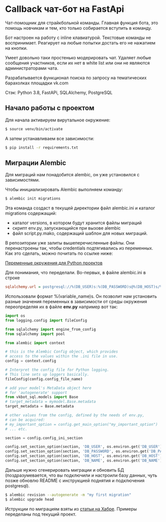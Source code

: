 # Callback чат-бот на FastApi
Чат-помощник для страйкбольной команды. Главная функция бота, это помощь новчикам и тем, кто только собирается
вступить в команду.

Бот настроен на работу с inline клавиатурой. Текстовые команды не воспринимает. Реагирует на любые попытки
достать его не нажатием на кнопки.

Умеет довольно таки простенько модерировать чат. Удаляет любые сообщения участников, если их нет в white
list или они не являются администраторами чата.

Разрабатывается функционал поиска по запросу на тематических барахолках площадки vk.com

Стэк: Python 3.8, FastAPi, SQLAlchemy, PostgreSQL
## Начало работы с проектом
Для начала активируем вирутальное окружение: 
```bash
$ source venv/bin/activate
```

А затем устанавливаем все зависимости:
```bash
$ pip install -r requirements.txt
```
## Миграции Alembic
Для миграций нам понадобится alembic, он уже установился с зависимостями. 

Чтобы инициализировать Alembic выполняем команду:
```bash
$ alembic init migrations
```
Эта команда создаст в текущей директории файл alembic.ini и каталог migrations содержащий:

 - каталог versions, в котором будут хранится файлы миграций
 - скрипт env.py, запускающийся при вызове alembic
 - файл script.py.mako, содержащий шаблон для новых миграций.

В репозитории уже залиты вышеперечисленные файлы. Они перенастроены так, чтобы credentials подтягивались из переменных.
Как это сделать, можно почитать по ссылке ниже:

[Переменные окружения для Python проектов](https://habr.com/ru/post/472674/)

Для понимания, что переделали. Во-первых, в файле alembic.ini в строке
```ini
sqlalchemy.url = postgresql://%(DB_USER)s:%(DB_PASSWORD)s@%(DB_HOST)s/%(DB_NAME)s
```
Использовали формат %(variable_name)s. Он позволит нам установить разные значения переменных в зависимости от
среды окружения переопределяя их в файле **env.py** например вот так:
```python
import os
from logging.config import fileConfig

from sqlalchemy import engine_from_config
from sqlalchemy import pool

from alembic import context

# this is the Alembic Config object, which provides
# access to the values within the .ini file in use.
config = context.config

# Interpret the config file for Python logging.
# This line sets up loggers basically.
fileConfig(config.config_file_name)

# add your model's MetaData object here
# for 'autogenerate' support
from vkbot_sql.models import Base
# target_metadata = mymodel.Base.metadata
target_metadata = Base.metadata

# other values from the config, defined by the needs of env.py,
# can be acquired:
# my_important_option = config.get_main_option("my_important_option")
# ... etc.

section = config.config_ini_section

config.set_section_option(section, 'DB_USER', os.environ.get('DB_USER'))
config.set_section_option(section, 'DB_PASSWORD', os.environ.get('DB_PASSWORD'))
config.set_section_option(section, 'DB_HOST', os.environ.get('DB_HOST'))
config.set_section_option(section, 'DB_NAME', os.environ.get('DB_NAME'))
```
Дальше нужно сгенерировать миграции и обновить БД (поздразумевается, что вы подключили и настроили базу данных, 
чуть позже обновлю README с инструкцией поднятия и подключения postgresql).
```bash
$ alembic revision --autogenerate -m "my first migration"
$ alembic upgrade head
```
Иструкции по миграциям взяты из [статьи на Хабре](https://habr.com/ru/post/513328/). Примеры переделаны под текущий
проект.